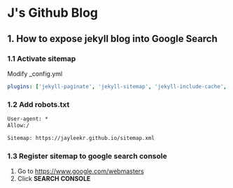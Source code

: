 # J's Github Blog 

## 1. How to expose jekyll blog into Google Search

### 1.1 Activate sitemap

Modify _config.yml
``` yml
plugins: ['jekyll-paginate', 'jekyll-sitemap', 'jekyll-include-cache', 'jekyll-gist']
```

### 1.2 Add robots.txt

``` txt
User-agent: *
Allow:/

Sitemap: https://jayleekr.github.io/sitemap.xml
```

### 1.3 Register sitemap to google search console

1. Go to https://www.google.com/webmasters
2. Click **SEARCH CONSOLE**

